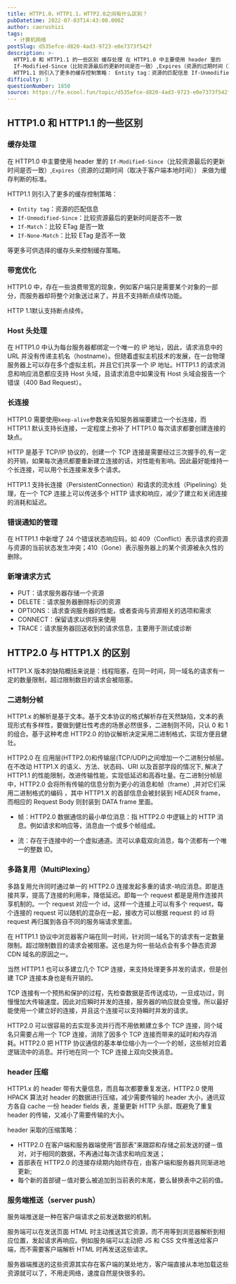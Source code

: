 ```yaml
---
title: HTTP1.0，HTTP1.1，HTTP2.0之间有什么区别？
pubDatetime: 2022-07-03T14:43:08.000Z
author: caorushizi
tags:
  - 计算机网络
postSlug: d535efce-d820-4ad3-9723-e0e7373f542f
description: >-
  HTTP1.0 和 HTTP1.1 的一些区别 缓存处理 在 HTTP1.0 中主要使用 header 里的
  If-Modified-Since（比较资源最后的更新时间是否一致）,Expires（资源的过期时间（取决于客户端本地时间）） 来做为缓存判断的标准。
  HTTP1.1 则引入了更多的缓存控制策略： Entity tag：资源的匹配信息 If-Unmodified-Since：比较资源最后的
difficulty: 3
questionNumber: 1850
source: https://fe.ecool.fun/topic/d535efce-d820-4ad3-9723-e0e7373f542f
---
```



## HTTP1.0 和 HTTP1.1 的一些区别

### 缓存处理

在 HTTP1.0 中主要使用 header 里的 `If-Modified-Since`（比较资源最后的更新时间是否一致）,`Expires`（资源的过期时间（取决于客户端本地时间）） 来做为缓存判断的标准。

HTTP1.1 则引入了更多的缓存控制策略：

- `Entity tag`：资源的匹配信息
- `If-Unmodified-Since`：比较资源最后的更新时间是否不一致
- `If-Match`：比较 ETag 是否一致
- `If-None-Match`：比较 ETag 是否不一致

等更多可供选择的缓存头来控制缓存策略。

### 带宽优化

HTTP1.0 中，存在一些浪费带宽的现象，例如客户端只是需要某个对象的一部分，而服务器却将整个对象送过来了，并且不支持断点续传功能。

HTTP 1.1默认支持断点续传。

### Host 头处理

在 HTTP1.0 中认为每台服务器都绑定一个唯一的 IP 地址，因此，请求消息中的 URL 并没有传递主机名（hostname）。但随着虚拟主机技术的发展，在一台物理服务器上可以存在多个虚拟主机，并且它们共享一个 IP 地址。HTTP1.1 的请求消息和响应消息都应支持 Host 头域，且请求消息中如果没有 Host 头域会报告一个错误（400 Bad Request）。

### 长连接

HTTP1.0 需要使用`keep-alive`参数来告知服务器端要建立一个长连接，而 HTTP1.1 默认支持长连接，一定程度上弥补了 HTTP1.0 每次请求都要创建连接的缺点。

HTTP 是基于 TCP/IP 协议的，创建一个 TCP 连接是需要经过三次握手的,有一定的开销，如果每次通讯都要重新建立连接的话，对性能有影响。因此最好能维持一个长连接，可以用个长连接来发多个请求。

HTTP1.1 支持长连接（PersistentConnection）和请求的流水线（Pipelining）处理，在一个 TCP 连接上可以传送多个 HTTP 请求和响应，减少了建立和关闭连接的消耗和延迟。

### 错误通知的管理

在 HTTP1.1 中新增了 24 个错误状态响应码，如 409（Conflict）表示请求的资源与资源的当前状态发生冲突；410（Gone）表示服务器上的某个资源被永久性的删除。

### 新增请求方式

- PUT：请求服务器存储一个资源
- DELETE：请求服务器删除标识的资源
- OPTIONS：请求查询服务器的性能，或者查询与资源相关的选项和需求
- CONNECT：保留请求以供将来使用
- TRACE：请求服务器回送收到的请求信息，主要用于测试或诊断

## HTTP2.0 与 HTTP1.X 的区别

HTTP1.X 版本的缺陷概括来说是：线程阻塞，在同一时间，同一域名的请求有一定的数量限制，超过限制数目的请求会被阻塞。

### 二进制分帧

HTTP1.x 的解析是基于文本。基于文本协议的格式解析存在天然缺陷，文本的表现形式有多样性，要做到健壮性考虑的场景必然很多，二进制则不同，只认 0 和 1 的组合。基于这种考虑 HTTP2.0 的协议解析决定采用二进制格式，实现方便且健壮。

HTTP2.0 在 应用层(HTTP2.0)和传输层(TCP/UDP)之间增加一个二进制分帧层。在不改动 HTTP1.X 的语义、方法、状态码、URI 以及首部字段的情况下, 解决了 HTTP1.1 的性能限制，改进传输性能，实现低延迟和高吞吐量。在二进制分帧层中，HTTP2.0 会将所有传输的信息分割为更小的消息和帧（frame）,并对它们采用二进制格式的编码 ，其中 HTTP1.X 的首部信息会被封装到 HEADER frame，而相应的 Request Body 则封装到 DATA frame 里面。

- 帧：HTTP2.0 数据通信的最小单位消息：指 HTTP2.0 中逻辑上的 HTTP 消息。例如请求和响应等，消息由一个或多个帧组成。

- 流：存在于连接中的一个虚拟通道。流可以承载双向消息，每个流都有一个唯一的整数 ID。

### 多路复用（MultiPlexing）

多路复用允许同时通过单一的 HTTP2.0 连接发起多重的请求-响应消息。即是连接共享，提高了连接的利用率，降低延迟。即每一个 request 都是是用作连接共享机制的。一个 request 对应一个 id，这样一个连接上可以有多个 request，每个连接的 request 可以随机的混杂在一起，接收方可以根据 request 的 id 将 request 再归属到各自不同的服务端请求里面。

在 HTTP1.1 协议中浏览器客户端在同一时间，针对同一域名下的请求有一定数量限制。超过限制数目的请求会被阻塞。这也是为何一些站点会有多个静态资源 CDN 域名的原因之一。

当然 HTTP1.1 也可以多建立几个 TCP 连接，来支持处理更多并发的请求，但是创建 TCP 连接本身也是有开销的。

TCP 连接有一个预热和保护的过程，先检查数据是否传送成功，一旦成功过，则慢慢加大传输速度。因此对应瞬时并发的连接，服务器的响应就会变慢。所以最好能使用一个建立好的连接，并且这个连接可以支持瞬时并发的请求。

HTTP2.0 可以很容易的去实现多流并行而不用依赖建立多个 TCP 连接，同个域名只需要占用一个 TCP 连接，消除了因多个 TCP 连接而带来的延时和内存消耗。HTTP2.0 把 HTTP 协议通信的基本单位缩小为一个一个的帧，这些帧对应着逻辑流中的消息。并行地在同一个 TCP 连接上双向交换消息。

### header 压缩

HTTP1.x 的 header 带有大量信息，而且每次都要重复发送，HTTP2.0 使用 HPACK 算法对 header 的数据进行压缩，减少需要传输的 header 大小，通讯双方各自 cache 一份 header fields 表，差量更新 HTTP 头部，既避免了重复 header 的传输，又减小了需要传输的大小。

header 采取的压缩策略：

- HTTP2.0 在客户端和服务器端使用“首部表”来跟踪和存储之前发送的键－值对，对于相同的数据，不再通过每次请求和响应发送；
- 首部表在 HTTP2.0 的连接存续期内始终存在，由客户端和服务器共同渐进地更新;
- 每个新的首部键－值对要么被追加到当前表的末尾，要么替换表中之前的值。

### 服务端推送（server push）

服务端推送是一种在客户端请求之前发送数据的机制。

服务端可以在发送页面 HTML 时主动推送其它资源，而不用等到浏览器解析到相应位置，发起请求再响应。例如服务端可以主动把 JS 和 CSS 文件推送给客户端，而不需要客户端解析 HTML 时再发送这些请求。

服务器端推送的这些资源其实存在客户端的某处地方，客户端直接从本地加载这些资源就可以了，不用走网络，速度自然是快很多的。

